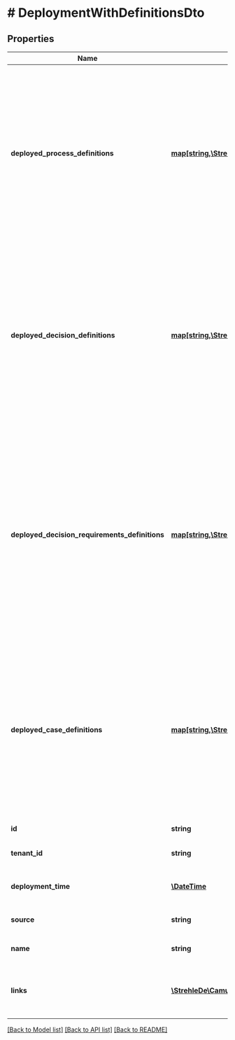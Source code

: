 # # DeploymentWithDefinitionsDto

## Properties

Name | Type | Description | Notes
------------ | ------------- | ------------- | -------------
**deployed_process_definitions** | [**map[string,\StrehleDe\CamundaClient\Model\ProcessDefinitionDto]**](ProcessDefinitionDto.md) | A JSON Object containing a property for each of the process definitions, which are successfully deployed with that deployment. The key is the process definition id, the value is a JSON Object corresponding to the process definition. | [optional] 
**deployed_decision_definitions** | [**map[string,\StrehleDe\CamundaClient\Model\DecisionDefinitionDto]**](DecisionDefinitionDto.md) | A JSON Object containing a property for each of the decision definitions, which are successfully deployed with that deployment. The key is the decision definition id, the value is a JSON Object corresponding to the decision definition. | [optional] 
**deployed_decision_requirements_definitions** | [**map[string,\StrehleDe\CamundaClient\Model\DecisionRequirementsDefinitionDto]**](DecisionRequirementsDefinitionDto.md) | A JSON Object containing a property for each of the decision requirements definitions, which are successfully deployed with that deployment. The key is the decision requirements definition id, the value is a JSON Object corresponding to the decision requirements definition. | [optional] 
**deployed_case_definitions** | [**map[string,\StrehleDe\CamundaClient\Model\CaseDefinitionDto]**](CaseDefinitionDto.md) | A JSON Object containing a property for each of the case definitions, which are successfully deployed with that deployment. The key is the case definition id, the value is a JSON Object corresponding to the case definition. | [optional] 
**id** | **string** | The id of the deployment. | [optional] 
**tenant_id** | **string** | The tenant id of the deployment. | [optional] 
**deployment_time** | [**\DateTime**](\DateTime.md) | The time when the deployment was created. | [optional] 
**source** | **string** | The source of the deployment. | [optional] 
**name** | **string** | The name of the deployment. | [optional] 
**links** | [**\StrehleDe\CamundaClient\Model\AtomLink[]**](AtomLink.md) | The links associated to this resource, with &#x60;method&#x60;, &#x60;href&#x60; and &#x60;rel&#x60;. | [optional] 

[[Back to Model list]](../../README.md#documentation-for-models) [[Back to API list]](../../README.md#documentation-for-api-endpoints) [[Back to README]](../../README.md)


